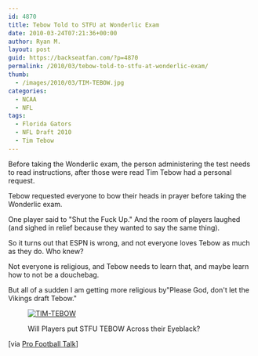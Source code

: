 ```yaml
---
id: 4870
title: Tebow Told to STFU at Wonderlic Exam
date: 2010-03-24T07:21:36+00:00
author: Ryan M.
layout: post
guid: https://backseatfan.com/?p=4870
permalink: /2010/03/tebow-told-to-stfu-at-wonderlic-exam/
thumb:
  - /images/2010/03/TIM-TEBOW.jpg
categories:
  - NCAA
  - NFL
tags:
  - Florida Gators
  - NFL Draft 2010
  - Tim Tebow
---
```


<div class="entry">
  <p>
    Before taking the Wonderlic exam, the person administering the test needs to read instructions, after those were read Tim Tebow had a personal request.
  </p>

  <p>
    Tebow requested everyone to bow their heads in prayer before taking the Wonderlic exam.
  </p>

  <p>
    One player said to "Shut the Fuck Up." And the room of players laughed (and sighed in relief because they wanted to say the same thing).
  </p>

  <p>
    So it turns out that ESPN is wrong, and not everyone loves Tebow as much as they do. Who knew?
  </p>

  <p>
    Not everyone is religious, and Tebow needs to learn that, and maybe learn how to not be a douchebag.
  </p>

  <p>
    But all of a sudden I am getting more religious by"Please God, don't let the Vikings draft Tebow."
  </p><figure id="attachment_4871" style="width: 392px" class="wp-caption aligncenter">

  <a href="/images/2010/03/TIM-TEBOW.jpg"><img class="size-full wp-image-4871 " title="TIM-TEBOW" src="/images/2010/03/TIM-TEBOW.jpg" alt="TIM-TEBOW" width="392" height="278" srcset="/images/2010/03/TIM-TEBOW.jpg 560w, /images/2010/03/TIM-TEBOW-300x212.jpg 300w" sizes="(max-width: 392px) 100vw, 392px" /></a><figcaption class="wp-caption-text">Will Players put STFU TEBOW Across their Eyeblack? </figcaption></figure>

  <p style="text-align: center;">
    <p>
      [via <a href="http://profootballtalk.nbcsports.com/2010/03/23/tebows-pre-wonderlic-prayer-request-falls-flat/">Pro Football Talk</a>]
    </p></div>
